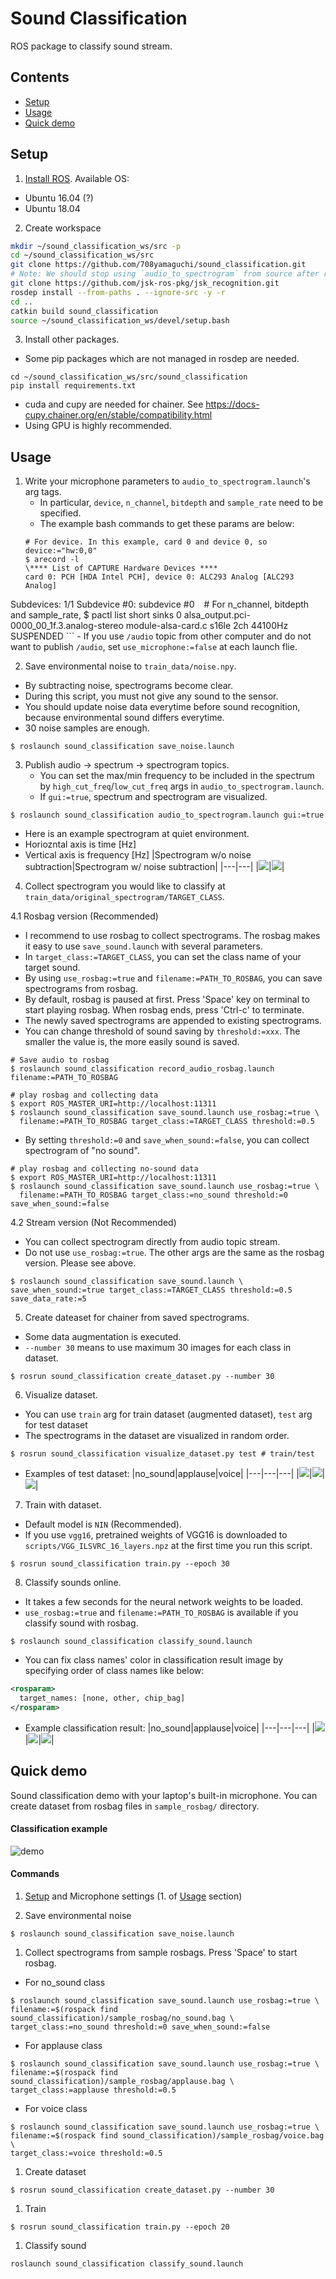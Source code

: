 Sound Classification
====================

ROS package to classify sound stream.

## Contents
- [Setup](#Setup)
- [Usage](#Usage)
- [Quick demo](#Quick-Demo)

## Setup
1. [Install ROS](http://wiki.ros.org/ROS/Installation). Available OS:
  - Ubuntu 16.04 (?)
  - Ubuntu 18.04

2. Create workspace
```bash
mkdir ~/sound_classification_ws/src -p
cd ~/sound_classification_ws/src
git clone https://github.com/708yamaguchi/sound_classification.git
# Note: We should stop using `audio_to_spectrogram` from source after released.
git clone https://github.com/jsk-ros-pkg/jsk_recognition.git
rosdep install --from-paths . --ignore-src -y -r
cd ..
catkin build sound_classification
source ~/sound_classification_ws/devel/setup.bash
```

3. Install other packages.
  - Some pip packages which are not managed in rosdep are needed.
  ```
  cd ~/sound_classification_ws/src/sound_classification
  pip install requirements.txt
  ```
  - cuda and cupy are needed for chainer. See https://docs-cupy.chainer.org/en/stable/compatibility.html
  - Using GPU is highly recommended.

## Usage

1. Write your microphone parameters to `audio_to_spectrogram.launch`'s arg tags.
   - In particular, `device`, `n_channel`, `bitdepth` and `sample_rate` need to be specified.
   - The example bash commands to get these params are below:
   ```
   # For device. In this example, card 0 and device 0, so device:="hw:0,0"
   $ arecord -l
   \**** List of CAPTURE Hardware Devices ****
   card 0: PCH [HDA Intel PCH], device 0: ALC293 Analog [ALC293 Analog]
Subdevices: 1/1
Subdevice #0: subdevice #0
    ```
    ```
    # For n_channel, bitdepth and sample_rate,
    $ pactl list short sinks
    0       alsa_output.pci-0000_00_1f.3.analog-stereo      module-alsa-card.c      s16le 2ch 44100Hz   SUSPENDED
    ```
    - If you use `/audio` topic from other computer and do not want to publish `/audio`, set `use_microphone:=false` at each launch flie.

2. Save environmental noise to `train_data/noise.npy`.
  - By subtracting noise, spectrograms become clear.
  - During this script, you must not give any sound to the sensor.
  - You should update noise data everytime before sound recognition, because environmental sound differs everytime.
  - 30 noise samples are enough.
  ```
  $ roslaunch sound_classification save_noise.launch
  ```

3. Publish audio -> spectrum -> spectrogram topics.
   - You can set the max/min frequency to be included in the spectrum by `high_cut_freq`/`low_cut_freq` args in `audio_to_spectrogram.launch`.
   - If `gui:=true`, spectrum and spectrogram are visualized.
  ```
  $ roslaunch sound_classification audio_to_spectrogram.launch gui:=true
  ```
   - Here is an example spectrogram at quiet environment.
   - Horiozntal axis is time [Hz]
   - Vertical axis is frequency [Hz]
|Spectrogram w/o noise subtraction|Spectrogram w/ noise subtraction|
|---|---|
|![](https://user-images.githubusercontent.com/19769486/86824253-d9e6df80-c0c8-11ea-8946-ca1367c1b1b0.png)|![](https://user-images.githubusercontent.com/19769486/86824246-d81d1c00-c0c8-11ea-8c13-dc9660e89ea0.png)|


4. Collect spectrogram you would like to classify at `train_data/original_spectrogram/TARGET_CLASS`.

  4.1 Rosbag version (Recommended)
  - I recommend to use rosbag to collect spectrograms. The rosbag makes it easy to use `save_sound.launch` with several parameters.
  - In `target_class:=TARGET_CLASS`, you can set the class name of your target sound.
  - By using `use_rosbag:=true` and `filename:=PATH_TO_ROSBAG`, you can save spectrograms from rosbag.
  - By default, rosbag is paused at first. Press 'Space' key on terminal to start playing rosbag. When rosbag ends, press 'Ctrl-c' to terminate.
  - The newly saved spectrograms are appended to existing spectrograms.
  - You can change threshold of sound saving by `threshold:=xxx`. The smaller the value is, the more easily sound is saved.
  ```
  # Save audio to rosbag
  $ roslaunch sound_classification record_audio_rosbag.launch filename:=PATH_TO_ROSBAG
  ```
  ```
  # play rosbag and collecting data
  $ export ROS_MASTER_URI=http://localhost:11311
  $ roslaunch sound_classification save_sound.launch use_rosbag:=true \
    filename:=PATH_TO_ROSBAG target_class:=TARGET_CLASS threshold:=0.5
  ```
  - By setting `threshold:=0` and `save_when_sound:=false`, you can collect spectrogram of "no sound".
  ```
  # play rosbag and collecting no-sound data
  $ export ROS_MASTER_URI=http://localhost:11311
  $ roslaunch sound_classification save_sound.launch use_rosbag:=true \
    filename:=PATH_TO_ROSBAG target_class:=no_sound threshold:=0 save_when_sound:=false
  ```

  4.2 Stream version (Not Recommended)
  - You can collect spectrogram directly from audio topic stream.
  - Do not use `use_rosbag:=true`. The other args are the same as the rosbag version. Please see above.
  ```
  $ roslaunch sound_classification save_sound.launch \
  save_when_sound:=true target_class:=TARGET_CLASS threshold:=0.5 save_data_rate:=5
  ```

5. Create dateaset for chainer from saved spectrograms.
  - Some data augmentation is executed.
  - `--number 30` means to use maximum 30 images for each class in dataset.
```
$ rosrun sound_classification create_dataset.py --number 30
```

6. Visualize dataset.
  - You can use `train` arg for train dataset (augmented dataset), `test` arg for test dataset
  - The spectrograms in the dataset are visualized in random order.
```
$ rosrun sound_classification visualize_dataset.py test # train/test
```
  - Examples of test dataset:
|no_sound|applause|voice|
|---|---|---|
|![](https://user-images.githubusercontent.com/19769486/86825505-6940c280-c0ca-11ea-9014-eb579e1b5f58.png)|![](https://user-images.githubusercontent.com/19769486/86825500-680f9580-c0ca-11ea-87f7-db173caedeff.png)|![](https://user-images.githubusercontent.com/19769486/86825508-69d95900-c0ca-11ea-9b47-3704fccff32f.png)|


7. Train with dataset.
  - Default model is `NIN` (Recommended).
  - If you use `vgg16`, pretrained weights of VGG16 is downloaded to `scripts/VGG_ILSVRC_16_layers.npz` at the first time you run this script.
```
$ rosrun sound_classification train.py --epoch 30
```

8. Classify sounds online.
- It takes a few seconds for the neural network weights to be loaded.
- `use_rosbag:=true` and `filename:=PATH_TO_ROSBAG` is available if you classify sound with rosbag.
```
$ roslaunch sound_classification classify_sound.launch
```
  - You can fix class names' color in classification result image by specifying order of class names like below:
  ```xml
  <rosparam>
    target_names: [none, other, chip_bag]
  </rosparam>
  ```
  - Example classification result:
|no_sound|applause|voice|
|---|---|---|
|![](https://user-images.githubusercontent.com/19769486/86828259-ed487980-c0cd-11ea-9f51-7ccb0bc93321.png)|![](https://user-images.githubusercontent.com/19769486/86828249-ec174c80-c0cd-11ea-854c-da1b0fa08e33.png)|![](https://user-images.githubusercontent.com/19769486/86828260-ede11000-c0cd-11ea-9b4e-94ee7b1c1a5f.png)|


## Quick demo

Sound classification demo with your laptop's built-in microphone. You can create dataset from rosbag files in `sample_rosbag/` directory.

#### Classification example
![demo](https://user-images.githubusercontent.com/19769486/86830468-b2941080-c0d0-11ea-97f4-45d3e496d059.gif)

#### Commands

1. [Setup](#Setup) and Microphone settings (1. of [Usage](#Usage) section)

1. Save environmental noise
```
$ roslaunch sound_classification save_noise.launch
```

1. Collect spectrograms from sample rosbags. Press 'Space' to start rosbag.
  - For no_sound class
```
$ roslaunch sound_classification save_sound.launch use_rosbag:=true \
filename:=$(rospack find sound_classification)/sample_rosbag/no_sound.bag \
target_class:=no_sound threshold:=0 save_when_sound:=false
```
  - For applause class
```
$ roslaunch sound_classification save_sound.launch use_rosbag:=true \
filename:=$(rospack find sound_classification)/sample_rosbag/applause.bag \
target_class:=applause threshold:=0.5
```
  - For voice class
```
$ roslaunch sound_classification save_sound.launch use_rosbag:=true \
filename:=$(rospack find sound_classification)/sample_rosbag/voice.bag \
target_class:=voice threshold:=0.5
```

1. Create dataset
```
$ rosrun sound_classification create_dataset.py --number 30
```

1. Train
```
$ rosrun sound_classification train.py --epoch 20
```

1. Classify sound
```
roslaunch sound_classification classify_sound.launch
```
